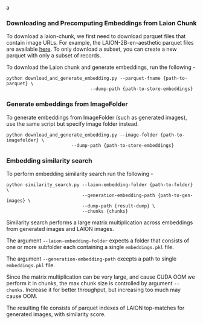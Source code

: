 a

### Downloading and Precomputing Embeddings from Laion Chunk

To download a laion-chunk, we first need to download parquet files that contain image URLs. 
For example, the LAION-2B-en-aesthetic parquet files are available [here](https://huggingface.co/datasets/laion/laion2B-en-aesthetic). To only download a subset, you can create a new parquet with only a subset of records.

To download the Laion chunk and generate embeddings, run the following - 
```
python download_and_generate_embedding.py --parquet-fname {path-to-parquet} \
                               --dump-path {path-to-store-embeddings}
```

### Generate embeddings from ImageFolder

To generate embeddings from ImageFolder (such as generated images), use the same script but specify image folder instead.
```
python download_and_generate_embedding.py --image-folder {path-to-imagefolder} \
                        --dump-path {path-to-store-embeddings}
```

### Embedding similarity search

To perform embedding similarity search run the following - 
```
python similarity_search.py --laion-embedding-folder {path-to-folder} \
                            --generation-embedding-path {path-to-gen-images} \
                            --dump-path {result-dump} \
                            --chunks {chunks}
```
Similarity search performs a large matrix multiplication across embeddings from generated images and LAION images. 

The argument `--laion-embedding-folder` expects a folder that consists of one or more subfolder each containing a single `embeddings.pkl` file. 

The argument `--generation-embedding-path` excepts a path to single `embeddings.pkl` file. 

Since the matrix multiplication can be very large, and cause CUDA OOM we perform it in chunks, the max chunk size is controlled by argument `--chunks`. Increase it for better throughput, but increasing too much may cause OOM.

The resulting file consists of parquet indexes of LAION top-matches for generated images, with similarity score. 